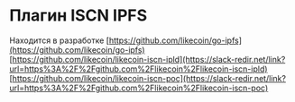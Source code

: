 # Плагин ISCN IPFS

Находится в разработке
[https://github.com/likecoin/go-ipfs](https://github.com/likecoin/go-ipfs)  
[https://github.com/likecoin/likecoin-iscn-ipld](https://slack-redir.net/link?url=https%3A%2F%2Fgithub.com%2Flikecoin%2Flikecoin-iscn-ipld)  
[https://github.com/likecoin/likecoin-iscn-poc](https://slack-redir.net/link?url=https%3A%2F%2Fgithub.com%2Flikecoin%2Flikecoin-iscn-poc)

